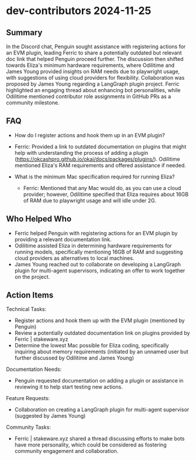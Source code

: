 # dev-contributors 2024-11-25

## Summary
 In the Discord chat, Penguin sought assistance with registering actions for an EVM plugin, leading Ferric to share a potentially outdated but relevant doc link that helped Penguin proceed further. The discussion then shifted towards Eliza's minimum hardware requirements, where Odilitime and James Young provided insights on RAM needs due to playwright usage, with suggestions of using cloud providers for flexibility. Collaboration was proposed by James Young regarding a LangGraph plugin project. Ferric highlighted an engaging thread about enhancing bot personalities, while Odilitime mentioned contributor role assignments in GitHub PRs as a community milestone.

## FAQ
 - How do I register actions and hook them up in an EVM plugin?
  - Ferric: Provided a link to outdated documentation on plugins that might help with understanding the process of adding a plugin (https://okcashpro.github.io/okai/docs/packages/plugins/). Odilitime mentioned Eliza's RAM requirements and offered assistance if needed.

- What is the minimum Mac specification required for running Eliza?
  - Ferric: Mentioned that any Mac would do, as you can use a cloud provider; however, Odilitime specified that Eliza requires about 16GB of RAM due to playwright usage and will idle under 2G.

## Who Helped Who
 - Ferric helped Penguin with registering actions for an EVM plugin by providing a relevant documentation link.
- Odilitime assisted Eliza in determining hardware requirements for running models, specifically mentioning 16GB of RAM and suggesting cloud providers as alternatives to local machines.
- James Young reached out to collaborate on developing a LangGraph plugin for multi-agent supervisors, indicating an offer to work together on the project.

## Action Items
 Technical Tasks:
- Register actions and hook them up with the EVM plugin (mentioned by Penguin)
- Review a potentially outdated documentation link on plugins provided by Ferric | stakeware.xyz
- Determine the lowest Mac possible for Eliza coding, specifically inquiring about memory requirements (initiated by an unnamed user but further discussed by Odilitime and James Young)

Documentation Needs:
- Penguin requested documentation on adding a plugin or assistance in reviewing it to help start testing new actions.

Feature Requests:
- Collaboration on creating a LangGraph plugin for multi-agent supervisor (suggested by James Young)

Community Tasks:
- Ferric | stakeware.xyz shared a thread discussing efforts to make bots have more personality, which could be considered as fostering community engagement and collaboration.

